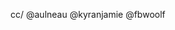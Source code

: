 <!--
PR reminders:
  - Link issues to PR
  - Update UserX board
  - Use checkmarks for progress
  - Link PRs in other issues

Tips for good PR etiquette https://github.blog/2015-01-21-how-to-write-the-perfect-pull-request/
-->

cc/ @aulneau @kyranjamie @fbwoolf
